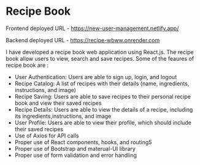 # Recipe Book
Frontend deployed URL - https://new-user-management.netlify.app/

Backend deployed URL - https://recipe-wbww.onrender.com

I have developed a recipe book web application using React.js. The recipe book allow users to view, search and save recipes. Some of the feaures of recipe book are :
- User Authentication: Users are able to sign up, login, and logout
- Recipe Catalog: A list of recipes with their details (name, ingredients, instructions, and image)
- Recipe Saving: Users are able to save recipes to their personal recipe book and view their saved recipes
- Recipe Details: Users are able to view the details of a recipe, including its ingredients,instructions, and image
- User Profile: Users are able to view their profile, which should include their saved recipes
- Use of Axios for API calls
- Proper use of React components, hooks, and routing5
- Proper use of Bootstrap and materual-UI library
- Proper use of form validation and error handling
